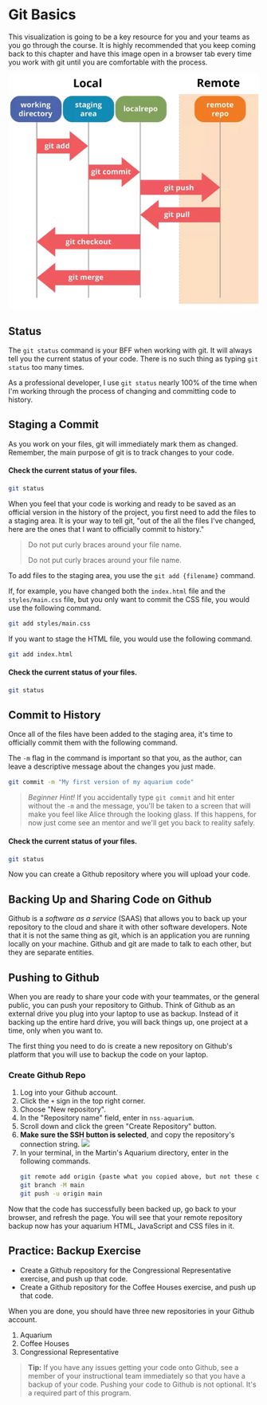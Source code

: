 # Git Basics

This visualization is going to be a key resource for you and your teams as you go through the course. It is highly recommended that you keep coming back to this chapter and have this image open in a browser tab every time you work with git until you are comfortable with the process.

![](./images/git-basic-workflow.png)

## Status

The `git status` command is your BFF when working with git. It will always tell you the current status of your code. There is no such thing as typing `git status` too many times.

As a professional developer, I use `git status` nearly 100% of the time when I'm working through the process of changing and committing code to history.

## Staging a Commit

As you work on your files, git will immediately mark them as changed. Remember, the main purpose of git is to track changes to your code.

#### Check the current status of your files.

```sh
git status
```

When you feel that your code is working and ready to be saved as an official version in the history of the project, you first need to add the files to a staging area. It is your way to tell git, "out of the all the files I've changed, here are the ones that I want to officially commit to history."

> Do not put curly braces around your file name.
>
> Do not put curly braces around your file name.

To add files to the staging area, you use the `git add {filename}` command.

If, for example, you have changed both the `index.html` file and the `styles/main.css` file, but you only want to commit the CSS file, you would use the following command.

```sh
git add styles/main.css
```

 If you want to stage the HTML file, you would use the following command.

```sh
git add index.html
```

#### Check the current status of your files.

```sh
git status
```


## Commit to History

Once all of the files have been added to the staging area, it's time to officially commit them with the following command.

The `-m` flag in the command is important so that you, as the author, can leave a descriptive message about the changes you just made.

```sh
git commit -m "My first version of my aquarium code"
```

> _Beginner Hint!_ If you accidentally type `git commit` and hit enter without the `-m` and the message, you'll be taken to a screen that will make you feel like Alice through the looking glass. If this happens, for now just come see an mentor and we'll get you back to reality safely.

#### Check the current status of your files.

```sh
git status
```

Now you can create a Github repository where you will upload your code.

## Backing Up and Sharing Code on Github

Github is a _software as a service_ (SAAS) that allows you to back up your repository to the cloud and share it with other software developers. Note that it is not the same thing as git, which is an application you are running locally on your machine. Github and git are made to talk to each other, but they are separate entities.

## Pushing to Github

When you are ready to share your code with your teammates, or the general public, you can push your repository to Github. Think of Github as an external drive you plug into your laptop to use as backup. Instead of it backing up the entire hard drive, you will back things up, one project at a time, only when you want to.

The first thing you need to do is create a new repository on Github's platform that you will use to backup the code on your laptop.

### Create Github Repo

1. Log into your Github account.
1. Click the `+` sign in the top right corner.
1. Choose "New repository".
1. In the "Repository name" field, enter in `nss-aquarium`.
1. Scroll down and click the green "Create Repository" button.
1. **Make sure the SSH button is selected**, and copy the repository's connection string.
    ![](./images/copy-github-connection-string.gif)
1. In your terminal, in the Martin's Aquarium directory, enter in the following commands.
    ```sh
    git remote add origin {paste what you copied above, but not these curly braces}
    git branch -M main
    git push -u origin main
    ```

Now that the code has successfully been backed up, go back to your browser, and refresh the page. You will see that your remote repository backup now has your aquarium HTML, JavaScript and CSS files in it.


## Practice: Backup Exercise

* Create a Github repository for the Congressional Representative exercise, and push up that code.
* Create a Github repository for the Coffee Houses exercise, and push up that code.

When you are done, you should have three new repositories in your Github account.

1. Aquarium
1. Coffee Houses
1. Congressional Representative

> **Tip:** If you have any issues getting your code onto Github, see a member of your instructional team immediately so that you have a backup of your code. Pushing your code to Github is not optional. It's a required part of this program.
